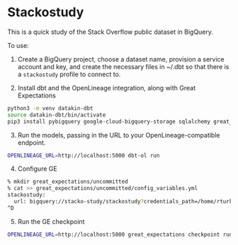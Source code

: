 # Stackostudy

This is a quick study of the Stack Overflow public dataset in BigQuery.

To use:

1. Create a BigQuery project, choose a dataset name, provision a service account and key, and create the necessary files in ~/.dbt so that there is a `stackostudy` profile to connect to.

2. Install dbt and the OpenLineage integration, along with Great Expectations

```bash
python3 -m venv datakin-dbt
source datakin-dbt/bin/activate
pip3 install pybigquery google-cloud-bigquery-storage sqlalchemy great_expectations dbt openlineage-dbt
```

3. Run the models, passing in the URL to your OpenLineage-compatible endpoint.

```bash
OPENLINEAGE_URL=http://localhost:5000 dbt-ol run
```
4. Configure GE

```bash
% mkdir great_expectations/uncommitted
% cat >> great_expectations/uncommitted/config_variables.yml
stackostudy:
  url: bigquery://stacko-study/stackostudy?credentials_path=/home/rturk/.dbt/stacko-study.json
^D
```

5. Run the GE checkpoint

```bash
OPENLINEAGE_URL=http://localhost:5000 great_expectations checkpoint run check_users
```

